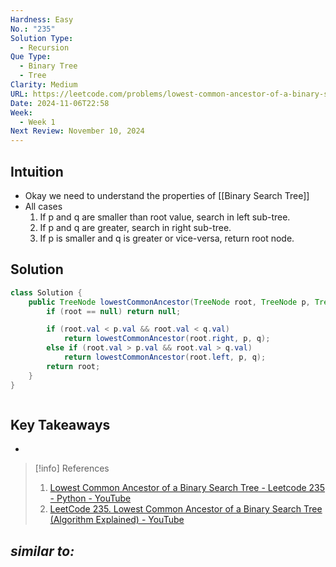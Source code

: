```yaml
---
Hardness: Easy
No.: "235"
Solution Type:
  - Recursion
Que Type:
  - Binary Tree
  - Tree
Clarity: Medium
URL: https://leetcode.com/problems/lowest-common-ancestor-of-a-binary-search-tree/description/
Date: 2024-11-06T22:58
Week:
  - Week 1
Next Review: November 10, 2024
---
```

## Intuition
- Okay we need to understand the properties of [[Binary Search Tree]]
- All cases
	1. If p and q are smaller than root value, search in left sub-tree.
	2. If p and q are greater, search in right sub-tree.
	3. If p is smaller and q is greater or vice-versa, return root node.
## Solution
```java title="Initial Attempt"
class Solution {
    public TreeNode lowestCommonAncestor(TreeNode root, TreeNode p, TreeNode q) {
        if (root == null) return null;

        if (root.val < p.val && root.val < q.val)
            return lowestCommonAncestor(root.right, p, q);
        else if (root.val > p.val && root.val > q.val)
            return lowestCommonAncestor(root.left, p, q);
        return root;
    }
}
```

```java fold title=""

```
## Key Takeaways
- 

> [!info] References
> 1. [Lowest Common Ancestor of a Binary Search Tree - Leetcode 235 - Python - YouTube](https://youtu.be/gs2LMfuOR9k)
> 2. [LeetCode 235. Lowest Common Ancestor of a Binary Search Tree (Algorithm Explained) - YouTube](https://youtu.be/6POfA8fruxI)

*similar to:* 
- 